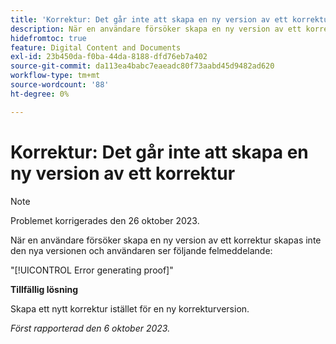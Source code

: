 ```yaml
---
title: 'Korrektur: Det går inte att skapa en ny version av ett korrektur'
description: När en användare försöker skapa en ny version av ett korrektur skapas inte den nya versionen och användaren ser ett felmeddelande.
hidefromtoc: true
feature: Digital Content and Documents
exl-id: 23b450da-f0ba-44da-8188-dfd76eb7a402
source-git-commit: da113ea4babc7eaeadc80f73aabd45d9482ad620
workflow-type: tm+mt
source-wordcount: '88'
ht-degree: 0%

---
```


# Korrektur: Det går inte att skapa en ny version av ett korrektur

>[!NOTE]
>
>Problemet korrigerades den 26 oktober 2023.

När en användare försöker skapa en ny version av ett korrektur skapas inte den nya versionen och användaren ser följande felmeddelande:

&quot;[!UICONTROL Error generating proof]&quot;

**Tillfällig lösning**

Skapa ett nytt korrektur istället för en ny korrekturversion.

_Först rapporterad den 6 oktober 2023._
